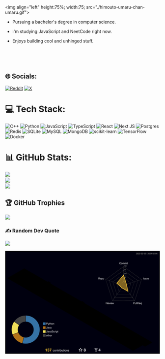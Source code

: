 
  <img align="left" height:75%; width:75; src="./himouto-umaru-chan-umaru.gif">
  
  <p align="right">
    
  - Pursuing a bachelor's degree in computer science.
    
  - I'm studying JavaScript and NeetCode right now.
    
  - Enjoys building cool and unhinged stuff.
  </div>
<br/>
<br/>
<br/>


## 🌐 Socials:
[![Reddit](https://img.shields.io/badge/Reddit-%23FF4500.svg?logo=Reddit&logoColor=white)](https://reddit.com/user/koykou5145) [![X](https://img.shields.io/badge/X-black.svg?logo=X&logoColor=white)](https://x.com/@keinan_dev) 

# 💻 Tech Stack:
![C++](https://img.shields.io/badge/c++-%2300599C.svg?style=flat&logo=c%2B%2B&logoColor=white) ![Python](https://img.shields.io/badge/python-3670A0?style=flat&logo=python&logoColor=ffdd54) ![JavaScript](https://img.shields.io/badge/javascript-%23323330.svg?style=flat&logo=javascript&logoColor=%23F7DF1E) ![TypeScript](https://img.shields.io/badge/typescript-%23007ACC.svg?style=flat&logo=typescript&logoColor=white) ![React](https://img.shields.io/badge/react-%2320232a.svg?style=flat&logo=react&logoColor=%2361DAFB) ![Next JS](https://img.shields.io/badge/Next-black?style=flat&logo=next.js&logoColor=white) ![Postgres](https://img.shields.io/badge/postgres-%23316192.svg?style=flat&logo=postgresql&logoColor=white) ![Redis](https://img.shields.io/badge/redis-%23DD0031.svg?style=flat&logo=redis&logoColor=white) ![SQLite](https://img.shields.io/badge/sqlite-%2307405e.svg?style=flat&logo=sqlite&logoColor=white) ![MySQL](https://img.shields.io/badge/mysql-%2300000f.svg?style=flat&logo=mysql&logoColor=white) ![MongoDB](https://img.shields.io/badge/MongoDB-%234ea94b.svg?style=flat&logo=mongodb&logoColor=white) ![scikit-learn](https://img.shields.io/badge/scikit--learn-%23F7931E.svg?style=flat&logo=scikit-learn&logoColor=white) ![TensorFlow](https://img.shields.io/badge/TensorFlow-%23FF6F00.svg?style=flat&logo=TensorFlow&logoColor=white) ![Docker](https://img.shields.io/badge/docker-%230db7ed.svg?style=flat&logo=docker&logoColor=white)

# 📊 GitHub Stats:
![](https://github-readme-stats.vercel.app/api?username=kenanAST&theme=tokyonight&hide_border=false&include_all_commits=true&count_private=true)<br/>
![](https://github-readme-streak-stats.herokuapp.com/?user=kenanAST&theme=tokyonight&hide_border=false)<br/>
![](https://github-readme-stats.vercel.app/api/top-langs/?username=kenanAST&theme=tokyonight&hide_border=false&include_all_commits=true&count_private=true&layout=compact)
  

## 🏆 GitHub Trophies

![](https://github-profile-trophy.vercel.app/?username=kenanast&theme=radical&no-frame=false&no-bg=false&margin-w=4)

  

### ✍️ Random Dev Quote
![](https://quotes-github-readme.vercel.app/api?type=horizontal&theme=tokyonight)


![](./profile-3d-contrib/profile-night-rainbow.svg)

  
